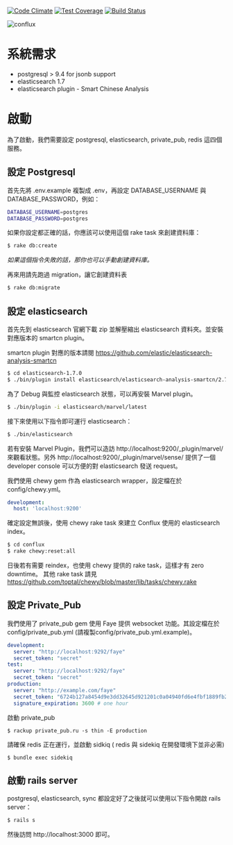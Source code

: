 [![Code Climate](https://codeclimate.com/github/NCU-BRATS/Conflux/badges/gpa.svg)](https://codeclimate.com/github/NCU-BRATS/Conflux)
[![Test Coverage](https://codeclimate.com/github/NCU-BRATS/Conflux/badges/coverage.svg)](https://codeclimate.com/github/NCU-BRATS/Conflux/coverage)
[![Build Status](https://travis-ci.org/NCU-BRATS/Conflux.svg?branch=travis-ci)](https://travis-ci.org/NCU-BRATS/Conflux)

![conflux](http://i.imgur.com/frP1EyK.gif)

# 系統需求

* postgresql > 9.4 for jsonb support
* elasticsearch 1.7
* elasticsearch plugin - Smart Chinese Analysis

# 啟動

為了啟動，我們需要設定 postgresql, elasticsearch, private_pub, redis 這四個服務。

## 設定 Postgresql

首先先將 .env.example 複製成 .env，再設定 DATABASE_USERNAME 與 DATABASE_PASSWORD，例如：
```bash
DATABASE_USERNAME=postgres
DATABASE_PASSWORD=postgres
```

如果你設定都正確的話，你應該可以使用這個 rake task 來創建資料庫：
```bash
$ rake db:create
```
*如果這個指令失敗的話，那你也可以手動創建資料庫。*

再來用請先跑過 migration，讓它創建資料表
```bash
$ rake db:migrate
```

## 設定 elasticsearch

首先先到 elasticsearch 官網下載 zip 並解壓縮出 elasticsearch 資料夾。並安裝對應版本的 smartcn plugin。

smartcn plugin 對應的版本請閱 https://github.com/elastic/elasticsearch-analysis-smartcn

```bash
$ cd elasticsearch-1.7.0
$ ./bin/plugin install elasticsearch/elasticsearch-analysis-smartcn/2.7.0 # this version is only for elasticsearch 1.7 !
```

為了 Debug 與監控 elasticsearch 狀態，可以再安裝 Marvel plugin。
```bash
$ ./bin/plugin -i elasticsearch/marvel/latest
```

接下來使用以下指令即可運行 elasticsearch：
```bash
$ ./bin/elasticsearch
```

若有安裝 Marvel Plugin，我們可以造訪 http://localhost:9200/_plugin/marvel/ 來觀看狀態。另外 http://localhost:9200/_plugin/marvel/sense/ 提供了一個 developer console 可以方便的對 elasticsearch 發送 request。

我們使用 chewy gem 作為 elasticsearch wrapper，設定檔在於 config/chewy.yml。
```yml
development:
  host: 'localhost:9200'
```

確定設定無誤後，使用 chewy rake task 來建立 Conflux 使用的 elasticsearch index。
```bash
$ cd conflux
$ rake chewy:reset:all
```

日後若有需要 reindex，也使用 chewy 提供的 rake task，這樣才有 zero downtime。
其他 rake task 請見 https://github.com/toptal/chewy/blob/master/lib/tasks/chewy.rake

## 設定 Private_Pub

我們使用了 private_pub gem 使用 Faye 提供 websocket 功能。其設定檔在於 config/private_pub.yml (請複製config/private_pub.yml.example)。
```yml
development:
  server: "http://localhost:9292/faye"
  secret_token: "secret"
test:
  server: "http://localhost:9292/faye"
  secret_token: "secret"
production:
  server: "http://example.com/faye"
  secret_token: "6724b127a8454d9e3dd32645d921201c0a04940fd6e4fbf1889fb2c335429dbb"
  signature_expiration: 3600 # one hour

```

啟動 private_pub
```
$ rackup private_pub.ru -s thin -E production
```

請確保 redis 正在運行，並啟動 sidkiq ( redis 與 sidekiq 在開發環境下並非必需)
```
$ bundle exec sidekiq
```

## 啟動 rails server

postgresql, elasticsearch, sync 都設定好了之後就可以使用以下指令開啟 rails server：
```bash
$ rails s
```

然後訪問 http://localhost:3000 即可。
